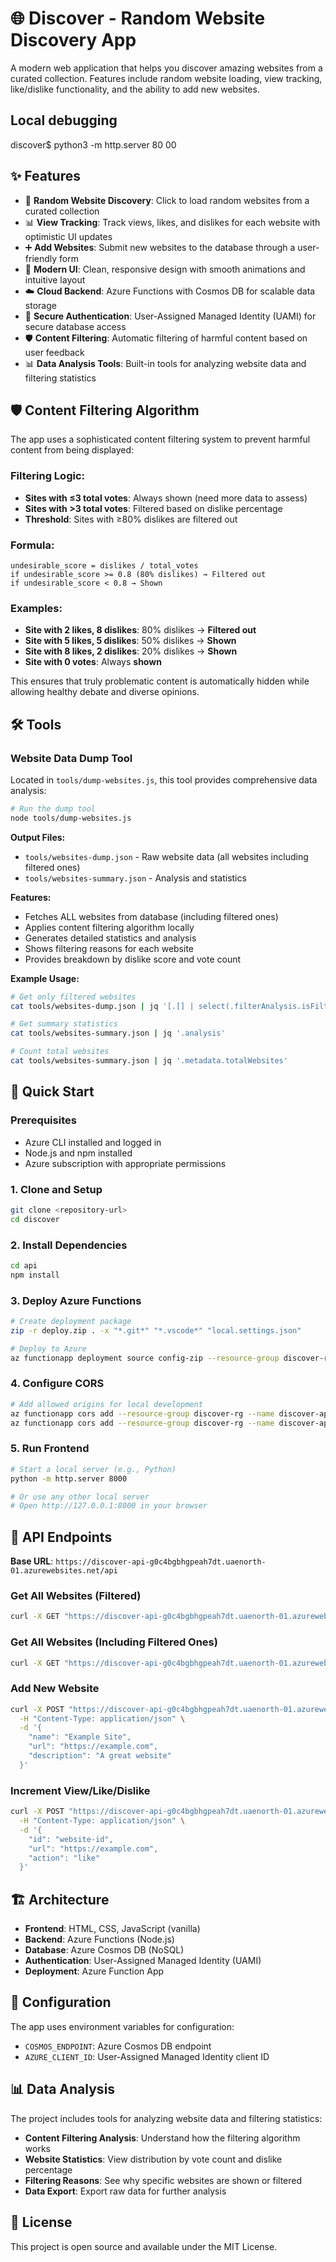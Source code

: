 # 🌐 Discover - Random Website Discovery App

A modern web application that helps you discover amazing websites from a curated collection. Features include random website loading, view tracking, like/dislike functionality, and the ability to add new websites.

## Local debugging

discover$ python3 -m http.server 80
00

## ✨ Features

- 🎲 **Random Website Discovery**: Click to load random websites from a curated collection
- 📊 **View Tracking**: Track views, likes, and dislikes for each website with optimistic UI updates
- ➕ **Add Websites**: Submit new websites to the database through a user-friendly form
- 🎨 **Modern UI**: Clean, responsive design with smooth animations and intuitive layout
- ☁️ **Cloud Backend**: Azure Functions with Cosmos DB for scalable data storage
- 🔐 **Secure Authentication**: User-Assigned Managed Identity (UAMI) for secure database access
- 🛡️ **Content Filtering**: Automatic filtering of harmful content based on user feedback
- 📊 **Data Analysis Tools**: Built-in tools for analyzing website data and filtering statistics

## 🛡️ Content Filtering Algorithm

The app uses a sophisticated content filtering system to prevent harmful content from being displayed:

### Filtering Logic:
- **Sites with ≤3 total votes**: Always shown (need more data to assess)
- **Sites with >3 total votes**: Filtered based on dislike percentage
- **Threshold**: Sites with ≥80% dislikes are filtered out

### Formula:
```
undesirable_score = dislikes / total_votes
if undesirable_score >= 0.8 (80% dislikes) → Filtered out
if undesirable_score < 0.8 → Shown
```

### Examples:
- **Site with 2 likes, 8 dislikes**: 80% dislikes → **Filtered out**
- **Site with 5 likes, 5 dislikes**: 50% dislikes → **Shown**
- **Site with 8 likes, 2 dislikes**: 20% dislikes → **Shown**
- **Site with 0 votes**: Always **shown**

This ensures that truly problematic content is automatically hidden while allowing healthy debate and diverse opinions.

## 🛠️ Tools

### Website Data Dump Tool

Located in `tools/dump-websites.js`, this tool provides comprehensive data analysis:

```bash
# Run the dump tool
node tools/dump-websites.js
```

**Output Files:**
- `tools/websites-dump.json` - Raw website data (all websites including filtered ones)
- `tools/websites-summary.json` - Analysis and statistics

**Features:**
- Fetches ALL websites from database (including filtered ones)
- Applies content filtering algorithm locally
- Generates detailed statistics and analysis
- Shows filtering reasons for each website
- Provides breakdown by dislike score and vote count

**Example Usage:**
```bash
# Get only filtered websites
cat tools/websites-dump.json | jq '[.[] | select(.filterAnalysis.isFiltered == true)]'

# Get summary statistics
cat tools/websites-summary.json | jq '.analysis'

# Count total websites
cat tools/websites-summary.json | jq '.metadata.totalWebsites'
```

## 🚀 Quick Start

### Prerequisites
- Azure CLI installed and logged in
- Node.js and npm installed
- Azure subscription with appropriate permissions

### 1. Clone and Setup
```bash
git clone <repository-url>
cd discover
```

### 2. Install Dependencies
```bash
cd api
npm install
```

### 3. Deploy Azure Functions
```bash
# Create deployment package
zip -r deploy.zip . -x "*.git*" "*.vscode*" "local.settings.json"

# Deploy to Azure
az functionapp deployment source config-zip --resource-group discover-rg --name discover-api --src deploy.zip
```

### 4. Configure CORS
```bash
# Add allowed origins for local development
az functionapp cors add --resource-group discover-rg --name discover-api --allowed-origins "http://127.0.0.1:8000"
az functionapp cors add --resource-group discover-rg --name discover-api --allowed-origins "http://localhost:8000"
```

### 5. Run Frontend
```bash
# Start a local server (e.g., Python)
python -m http.server 8000

# Or use any other local server
# Open http://127.0.0.1:8000 in your browser
```

## 📡 API Endpoints

**Base URL**: `https://discover-api-g0c4bgbhgpeah7dt.uaenorth-01.azurewebsites.net/api`

### Get All Websites (Filtered)
```bash
curl -X GET "https://discover-api-g0c4bgbhgpeah7dt.uaenorth-01.azurewebsites.net/api/getwebsites"
```

### Get All Websites (Including Filtered Ones)
```bash
curl -X GET "https://discover-api-g0c4bgbhgpeah7dt.uaenorth-01.azurewebsites.net/api/getwebsites?all=true"
```

### Add New Website
```bash
curl -X POST "https://discover-api-g0c4bgbhgpeah7dt.uaenorth-01.azurewebsites.net/api/addwebsite" \
  -H "Content-Type: application/json" \
  -d '{
    "name": "Example Site",
    "url": "https://example.com",
    "description": "A great website"
  }'
```

### Increment View/Like/Dislike
```bash
curl -X POST "https://discover-api-g0c4bgbhgpeah7dt.uaenorth-01.azurewebsites.net/api/incrementview" \
  -H "Content-Type: application/json" \
  -d '{
    "id": "website-id",
    "url": "https://example.com",
    "action": "like"
  }'
```

## 🏗️ Architecture

- **Frontend**: HTML, CSS, JavaScript (vanilla)
- **Backend**: Azure Functions (Node.js)
- **Database**: Azure Cosmos DB (NoSQL)
- **Authentication**: User-Assigned Managed Identity (UAMI)
- **Deployment**: Azure Function App

## 🔧 Configuration

The app uses environment variables for configuration:
- `COSMOS_ENDPOINT`: Azure Cosmos DB endpoint
- `AZURE_CLIENT_ID`: User-Assigned Managed Identity client ID

## 📊 Data Analysis

The project includes tools for analyzing website data and filtering statistics:

- **Content Filtering Analysis**: Understand how the filtering algorithm works
- **Website Statistics**: View distribution by vote count and dislike percentage
- **Filtering Reasons**: See why specific websites are shown or filtered
- **Data Export**: Export raw data for further analysis

## 📝 License

This project is open source and available under the MIT License.
